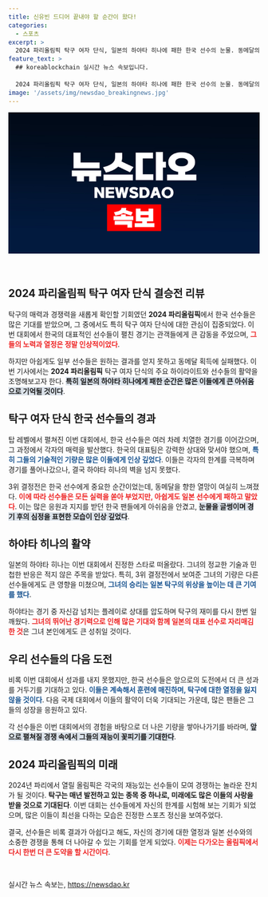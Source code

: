 ```yaml
---
title: 신유빈 드디어 끝내야 할 순간이 왔다!
categories:
  - 스포츠
excerpt: >
  2024 파리올림픽 탁구 여자 단식, 일본의 하야타 히나에 패한 한국 선수의 눈물. 동메달의 꿈이 사라진 순간, 그 뒷이야기는?
feature_text: >
  ## koreablockchain 실시간 뉴스 속보입니다.

  2024 파리올림픽 탁구 여자 단식, 일본의 하야타 히나에 패한 한국 선수의 눈물. 동메달의 꿈이 사라진 순간, 그 뒷이야기는?
image: '/assets/img/newsdao_breakingnews.jpg'
---
```


<p><img src="/assets/img/newsdao_breakingnews.jpg" alt="koreablockchain 속보" /></p>

<p data-ke-size="size16">&nbsp;</p>

<h2 data-ke-size="size26">2024 파리올림픽 탁구 여자 단식 결승전 리뷰</h2>

<p>탁구의 매력과 경쟁력을 새롭게 확인할 기회였던 <b>2024 파리올림픽</b>에서 한국 선수들은 많은 기대를 받았으며, 그 중에서도 특히 탁구 여자 단식에 대한 관심이 집중되었다. 이번 대회에서 한국의 대표적인 선수들이 펼친 경기는 관객들에게 큰 감동을 주었으며, <b><span style="color: #ee2323;">그들의 노력과 열정은 정말 인상적이었다</span></b>. </p>

<p>하지만 아쉽게도 일부 선수들은 원하는 결과를 얻지 못하고 동메달 획득에 실패했다. 이번 기사에서는 <b>2024 파리올림픽</b> 탁구 여자 단식의 주요 하이라이트와 선수들의 활약을 조명해보고자 한다. <b><span style="background-color: #21538527;">특히 일본의 하야타 히나에게 패한 순간은 많은 이들에게 큰 아쉬움으로 기억될 것이다</span></b>.</p>

<h2 data-ke-size="size26">탁구 여자 단식 한국 선수들의 경과</h2>

<p>탑 레벨에서 펼쳐진 이번 대회에서, 한국 선수들은 여러 차례 치열한 경기를 이어갔으며, 그 과정에서 각자의 매력을 발산했다. 한국의 대표팀은 강력한 상대와 맞서야 했으며, <b><span style="color: #1a5490;">특히 그들의 기술적인 기량은 많은 이들에게 인상 깊었다</span></b>. 이들은 각자의 한계를 극복하며 경기를 풀어나갔으나, 결국 하야타 히나의 벽을 넘지 못했다.</p>

<p>3위 결정전은 한국 선수에게 중요한 순간이었는데, 동메달을 향한 열망이 여실히 느껴졌다. <b><span style="color: #ee2323;">이에 따라 선수들은 모든 실력을 쏟아 부었지만, 아쉽게도 일본 선수에게 패하고 말았다</span></b>. 이는 많은 응원과 지지를 받던 한국 팬들에게 아쉬움을 안겼고, <b><span style="background-color: #21538527;">눈물을 글썽이며 경기 후의 심정을 표현한 모습이 인상 깊었다</span></b>.</p>

<h2 data-ke-size="size26">하야타 히나의 활약</h2>

<p>일본의 하야타 히나는 이번 대회에서 진정한 스타로 떠올랐다. 그녀의 정교한 기술과 민첩한 반응은 적지 않은 주목을 받았다. 특히, 3위 결정전에서 보여준 그녀의 기량은 다른 선수들에게도 큰 영향을 미쳤으며, <b><span style="color: #1a5490;">그녀의 승리는 일본 탁구의 위상을 높이는 데 큰 기여를 했다</span></b>. </p>

<p>하야타는 경기 중 자신감 넘치는 플레이로 상대를 압도하며 탁구의 재미를 다시 한번 일깨웠다. <b><span style="color: #ee2323;">그녀의 뛰어난 경기력으로 인해 많은 기대와 함께 일본의 대표 선수로 자리매김한 것</span></b>은 그녀 본인에게도 큰 성취일 것이다.</p>

<h2 data-ke-size="size26">우리 선수들의 다음 도전</h2>

<p>비록 이번 대회에서 성과를 내지 못했지만, 한국 선수들은 앞으로의 도전에서 더 큰 성과를 거두기를 기대하고 있다. <b><span style="color: #1a5490;">이들은 계속해서 훈련에 매진하며, 탁구에 대한 열정을 잃지 않을 것이다</span></b>. 다음 국제 대회에서 이들의 활약이 더욱 기대되는 가운데, 많은 팬들은 그들의 성장을 응원하고 있다.</p>

<p>각 선수들은 이번 대회에서의 경험을 바탕으로 더 나은 기량을 쌓아나가기를 바라며, <b><span style="background-color: #21538527;">앞으로 펼쳐질 경쟁 속에서 그들의 재능이 꽃피기를 기대한다</span></b>.</p>

<h2 data-ke-size="size26">2024 파리올림픽의 미래</h2>

<p>2024년 파리에서 열릴 올림픽은 각국의 재능있는 선수들이 모여 경쟁하는 놀라운 잔치가 될 것이다. <b>탁구는 매년 발전하고 있는 종목 중 하나로, 미래에도 많은 이들의 사랑을 받을 것으로 기대된다</b>. 이번 대회는 선수들에게 자신의 한계를 시험해 보는 기회가 되었으며, 많은 이들이 최선을 다하는 모습은 진정한 스포츠 정신을 보여주었다.</p>

<p>결국, 선수들은 비록 결과가 아쉽다고 해도, 자신의 경기에 대한 열정과 일본 선수와의 소중한 경쟁을 통해 더 나아갈 수 있는 기회를 얻게 되었다. <b><span style="color: #ee2323;">이제는 다가오는 올림픽에서 다시 한번 더 큰 도약을 할 시간이다</span></b>. </p>

<p data-ke-size="size16">&nbsp;</p>
실시간 뉴스 속보는, <a href="https://newsdao.kr" rel="dofollow">https://newsdao.kr</a>


